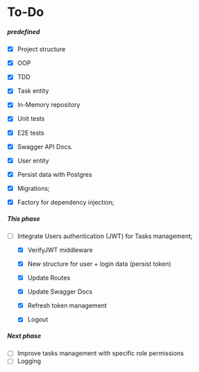 # To-Do

##### predefined

- [x] Project structure
- [x] OOP
- [x] TDD
- [x] Task entity
- [x] In-Memory repository
- [x] Unit tests
- [x] E2E tests
- [x] Swagger API Docs.
- [x] User entity
- [x] Persist data with Postgres
- [x] Migrations;
- [x] Factory for dependency injection;


##### This phase

- [ ] Integrate Users authentication (JWT) for Tasks management;
    - [x] VerifyJWT middleware
    - [x] New structure for user + login data (persist token)
    - [x] Update Routes
    - [x] Update Swagger Docs
    - [x] Refresh token management
    - [x] Logout


##### Next phase

- [ ] Improve tasks management with specific role permissions
- [ ] Logging 